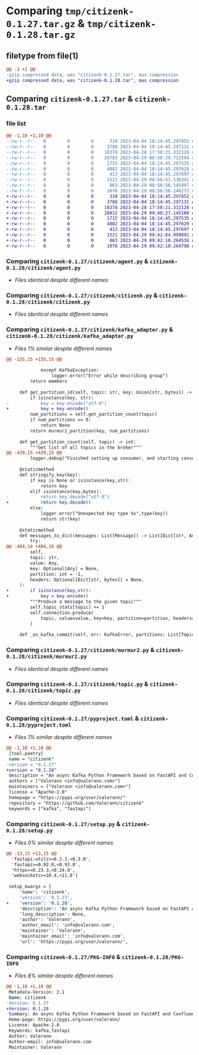 # Comparing `tmp/citizenk-0.1.27.tar.gz` & `tmp/citizenk-0.1.28.tar.gz`

## filetype from file(1)

```diff
@@ -1 +1 @@
-gzip compressed data, was "citizenk-0.1.27.tar", max compression
+gzip compressed data, was "citizenk-0.1.28.tar", max compression
```

## Comparing `citizenk-0.1.27.tar` & `citizenk-0.1.28.tar`

### file list

```diff
@@ -1,10 +1,10 @@
--rw-r--r--   0        0        0      310 2023-04-04 18:14:45.297052 citizenk-0.1.27/citizenk/__init__.py
--rw-r--r--   0        0        0     3788 2023-04-04 18:14:45.297131 citizenk-0.1.27/citizenk/agent.py
--rw-r--r--   0        0        0    18378 2023-04-28 17:58:21.332128 citizenk-0.1.27/citizenk/citizenk.py
--rw-r--r--   0        0        0    20783 2023-04-29 08:56:29.722594 citizenk-0.1.27/citizenk/kafka_adapter.py
--rw-r--r--   0        0        0     1715 2023-04-04 18:14:45.297535 citizenk-0.1.27/citizenk/murmur2.py
--rw-r--r--   0        0        0     4802 2023-04-04 18:14:45.297629 citizenk-0.1.27/citizenk/topic.py
--rw-r--r--   0        0        0      413 2023-04-04 18:14:45.297697 citizenk-0.1.27/citizenk/utils.py
--rw-r--r--   0        0        0     1521 2023-04-29 08:56:51.536341 citizenk-0.1.27/pyproject.toml
--rw-r--r--   0        0        0      863 2023-04-29 08:56:56.145997 citizenk-0.1.27/setup.py
--rw-r--r--   0        0        0     1076 2023-04-29 08:56:56.146273 citizenk-0.1.27/PKG-INFO
+-rw-r--r--   0        0        0      310 2023-04-04 18:14:45.297052 citizenk-0.1.28/citizenk/__init__.py
+-rw-r--r--   0        0        0     3788 2023-04-04 18:14:45.297131 citizenk-0.1.28/citizenk/agent.py
+-rw-r--r--   0        0        0    18378 2023-04-28 17:58:21.332128 citizenk-0.1.28/citizenk/citizenk.py
+-rw-r--r--   0        0        0    20832 2023-04-29 09:40:27.145100 citizenk-0.1.28/citizenk/kafka_adapter.py
+-rw-r--r--   0        0        0     1715 2023-04-04 18:14:45.297535 citizenk-0.1.28/citizenk/murmur2.py
+-rw-r--r--   0        0        0     4802 2023-04-04 18:14:45.297629 citizenk-0.1.28/citizenk/topic.py
+-rw-r--r--   0        0        0      413 2023-04-04 18:14:45.297697 citizenk-0.1.28/citizenk/utils.py
+-rw-r--r--   0        0        0     1521 2023-04-29 09:42:04.999892 citizenk-0.1.28/pyproject.toml
+-rw-r--r--   0        0        0      863 2023-04-29 09:42:10.264538 citizenk-0.1.28/setup.py
+-rw-r--r--   0        0        0     1076 2023-04-29 09:42:10.264798 citizenk-0.1.28/PKG-INFO
```

### Comparing `citizenk-0.1.27/citizenk/agent.py` & `citizenk-0.1.28/citizenk/agent.py`

 * *Files identical despite different names*

### Comparing `citizenk-0.1.27/citizenk/citizenk.py` & `citizenk-0.1.28/citizenk/citizenk.py`

 * *Files identical despite different names*

### Comparing `citizenk-0.1.27/citizenk/kafka_adapter.py` & `citizenk-0.1.28/citizenk/kafka_adapter.py`

 * *Files 1% similar despite different names*

```diff
@@ -135,15 +135,15 @@
 
             except KafkaException:
                 logger.error("Error while describing group")
         return members
 
     def get_partition_id(self, topic: str, key: Union[str, bytes]) -> int:
         if isinstance(key, str):
-            key = key.encode("utf-8")
+            key = key.encode()
         num_partitions = self.get_partition_count(topic)
         if num_partitions == 0:
             return None
         return murmur2_partition(key, num_partitions)
 
     def get_partition_count(self, topic) -> int:
         """Get list of all topics in the broker"""
@@ -439,15 +439,15 @@
         logger.debug("Finished setting up consumer, and starting consuming")
 
     @staticmethod
     def stringify_key(key):
         if key is None or isinstance(key,str):
             return key
         elif isinstance(key,bytes):
-            return key.decode("utf-8")
+            return key.decode()
         else:
             logger.error("Unexpected key type %s",type(key))
             return str(key)
 
     @staticmethod
     def messages_to_dict(messages: List[Message]) -> List[Dict[str, Any]]:
         try:
@@ -484,14 +484,16 @@
         self,
         topic: str,
         value: Any,
         key: Optional[Any] = None,
         partition: int = -1,
         headers: Optional[Dict[str, bytes]] = None,
     ):
+        if isinstance(key,str):
+            key = key.encode()
         """Produce a message to the given topic"""
         self.topic_stats[topic] += 1
         self.connection.produce(
             topic, value=value, key=key, partition=partition, headers=headers
         )
 
     def _on_kafka_commit(self, err: KafkaError, partitions: List[TopicPartition]):
```

### Comparing `citizenk-0.1.27/citizenk/murmur2.py` & `citizenk-0.1.28/citizenk/murmur2.py`

 * *Files identical despite different names*

### Comparing `citizenk-0.1.27/citizenk/topic.py` & `citizenk-0.1.28/citizenk/topic.py`

 * *Files identical despite different names*

### Comparing `citizenk-0.1.27/pyproject.toml` & `citizenk-0.1.28/pyproject.toml`

 * *Files 1% similar despite different names*

```diff
@@ -1,10 +1,10 @@
 [tool.poetry]
 name = "citizenk"
-version = "0.1.27"
+version = "0.1.28"
 description = "An async Kafka Python Framework based on FastAPI and Confluent Kafka"
 authors = ["Valerann <info@valerann.com>"]
 maintainers = ["Valerann <info@valerann.com>"]
 license = "Apache-2.0"
 homepage = "https://pypi.org/user/valerann/"
 repository = "https://github.com/Valerann/citizenk"
 keywords = ["kafka", "fastapi"]
```

### Comparing `citizenk-0.1.27/setup.py` & `citizenk-0.1.28/setup.py`

 * *Files 0% similar despite different names*

```diff
@@ -13,15 +13,15 @@
  'fastapi-utils>=0.2.1,<0.3.0',
  'fastapi>=0.92.0,<0.93.0',
  'httpx>=0.23.3,<0.24.0',
  'websockets>=10.4,<11.0']
 
 setup_kwargs = {
     'name': 'citizenk',
-    'version': '0.1.27',
+    'version': '0.1.28',
     'description': 'An async Kafka Python Framework based on FastAPI and Confluent Kafka',
     'long_description': None,
     'author': 'Valerann',
     'author_email': 'info@valerann.com',
     'maintainer': 'Valerann',
     'maintainer_email': 'info@valerann.com',
     'url': 'https://pypi.org/user/valerann/',
```

### Comparing `citizenk-0.1.27/PKG-INFO` & `citizenk-0.1.28/PKG-INFO`

 * *Files 8% similar despite different names*

```diff
@@ -1,10 +1,10 @@
 Metadata-Version: 2.1
 Name: citizenk
-Version: 0.1.27
+Version: 0.1.28
 Summary: An async Kafka Python Framework based on FastAPI and Confluent Kafka
 Home-page: https://pypi.org/user/valerann/
 License: Apache-2.0
 Keywords: kafka,fastapi
 Author: Valerann
 Author-email: info@valerann.com
 Maintainer: Valerann
```

